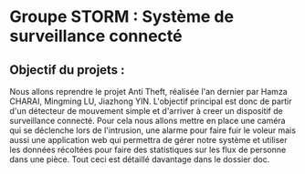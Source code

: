 # Groupe STORM : Système de surveillance connecté

## Objectif du projets :

Nous allons reprendre le projet Anti Theft, réalisée l'an dernier par Hamza CHARAI, Mingming LU, Jiazhong YIN. L'objectif principal est donc de partir d'un détecteur de mouvement simple et d'arriver à creer un dispositif de surveillance connecté. Pour cela nous allons mettre en place une caméra qui se déclenche lors de l'intrusion, une alarme pour faire fuir le voleur mais aussi une application web qui permettra de gérer notre système et utiliser les données récoltées pour faire des statistiques sur les flux de personne dans une pièce. Tout ceci est détaillé davantage dans le dossier doc.



